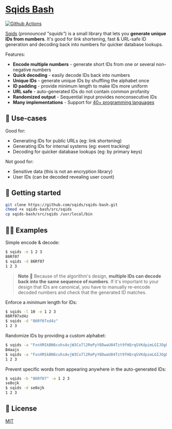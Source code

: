 # [Sqids Bash](https://sqids.org/bash)

[![Github Actions](https://img.shields.io/github/actions/workflow/status/sqids/sqids-bash/tests.yml)](https://github.com/sqids/sqids-bash/actions)

[Sqids](https://sqids.org/bash) (*pronounced "squids"*) is a small library that lets you **generate unique IDs from numbers**. It's good for link shortening, fast & URL-safe ID generation and decoding back into numbers for quicker database lookups.

Features:

- **Encode multiple numbers** - generate short IDs from one or several non-negative numbers
- **Quick decoding** - easily decode IDs back into numbers
- **Unique IDs** - generate unique IDs by shuffling the alphabet once
- **ID padding** - provide minimum length to make IDs more uniform
- **URL safe** - auto-generated IDs do not contain common profanity
- **Randomized output** - Sequential input provides nonconsecutive IDs
- **Many implementations** - Support for [40+ programming languages](https://sqids.org/)

## 🧰 Use-cases

Good for:

- Generating IDs for public URLs (eg: link shortening)
- Generating IDs for internal systems (eg: event tracking)
- Decoding for quicker database lookups (eg: by primary keys)

Not good for:

- Sensitive data (this is not an encryption library)
- User IDs (can be decoded revealing user count)

## 🚀 Getting started

```bash
git clone https://github.com/sqids/sqids-bash.git
chmod +x sqids-bash/src/sqids
cp sqids-bash/src/sqids /usr/local/bin
```

## 👩‍💻 Examples

Simple encode & decode:

```bash
$ sqids -e 1 2 3
86Rf07
$ sqids -d 86Rf07
1 2 3
```

> **Note**
> 🚧 Because of the algorithm's design, **multiple IDs can decode back into the same sequence of numbers**. If it's important to your design that IDs are canonical, you have to manually re-encode decoded numbers and check that the generated ID matches.

Enforce a *minimum* length for IDs:

```bash
$ sqids -l 10 -e 1 2 3
86Rf07xd4z
$ sqids -d "86Rf07xd4z"
1 2 3
```

Randomize IDs by providing a custom alphabet:

```bash
$ sqids -a "FxnXM1kBN6cuhsAvjW3Co7l2RePyY8DwaU04Tzt9fHQrqSVKdpimLGIJOgb5ZE" -e 1 2 3
B4aajs
$ sqids -a "FxnXM1kBN6cuhsAvjW3Co7l2RePyY8DwaU04Tzt9fHQrqSVKdpimLGIJOgb5ZE" -d B4aajs
1 2 3
```

Prevent specific words from appearing anywhere in the auto-generated IDs:

```bash
$ sqids -b "86Rf07" -e 1 2 3
se8ojk
$ sqids -d se8ojk
1 2 3
```

## 📝 License

[MIT](LICENSE)
